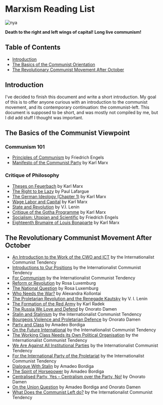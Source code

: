 # Marxism Reading List

![nya](mengels.png)

**Death to the right and left wings of capital! Long live communism!**

## Table of Contents

* [Introduction](#introduction)
* [The Basics of the Communist Orientation](#the-basics-of-the-communist-orientation)
* [The Revolutionary Communist Movement After October](#the-revolutionary-communist-movement-after-october)

## Introduction

I've decided to finish this document and write a short introduction. My goal of this is to offer anyone curious with an introduction to the communist movement, and its contemporary continuation: the communist-left. This document is supposed to be short, and was mostly not compiled by me, but I did add stuff I thought was important.

## The Basics of the Communist Viewpoint

### Communism 101

* [Principles of Communism](https://drive.google.com/file/d/1TasOyPDYlUWBw1P8tUdxjgaXFfsCm6At/view?usp=sharing) by Friedrich Engels
* [Manifesto of the Communist Party](https://drive.google.com/file/d/1HnOE1zEGIEAJj4pfS8AFDBHAlIz1HKeC/view?usp=sharing) by Karl Marx

### Critique of Philosophy

* [Theses on Feuerbach](http://libcom.org/library/ludwig-feuerbach-end-classical-german-philosophy-engels-appendix) by Karl Marx
* [The Right to be Lazy](https://drive.google.com/file/d/1o0THxDK3mnt0pf390Ff_xndPqAtlT58P/view?usp=sharing) by Paul Lafargue
* [The German Ideology (Chapter 1)](https://www.marxists.org/archive/marx/works/1845/german-ideology/ch01.htm) by Karl Marx
* [Wage Labor and Capital](https://drive.google.com/file/d/191AJKZONkV_rq9T__4w9KOA3o-oxWhhd/view?usp=sharing) by Karl Marx
* [State and Revolution](https://www.marxists.org/archive/lenin/works/1917/staterev/) by V.I. Lenin
* [Critique of the Gotha Programme](https://libcom.org/library/critique-of-the-gotha-program-karl-marx) by Karl Marx
* [Socialism: Utopian and Scientific](https://libcom.org/library/socialism-utopian-scientific-engels) by Friedrich Engels
* [Eighteenth Brumaire of Louis Bonaparte](https://libcom.org/library/18th-brumaire-louis-napoleon-marx) by Karl Marx

## The Revolutionary Communist Movement After October

* [An Introduction to the Work of the CWO and ICT](http://www.leftcom.org/en/articles/2020-12-27/an-introduction-to-the-work-of-the-cwo-and-ict) by the Internationalist Communist Tendency
* [Introductions to Our Positions](http://www.leftcom.org/en/articles/2020-02-03/introductions-to-our-positions) by the Internationalist Communist Tendency
* [For Communism](https://leftcom.org/files/2019-for-communism_0.pdf) by the Internationalist Communist Tendency
* [Reform or Revolution](https://marxists.org/archive/luxemburg/1900/reform-revolution) by Rosa Luxemburg
* [The National Question](https://marxists.org/archive/luxemburg/1909/national-question/index.htm) by Rosa Luxemburg
* [Who Needs the War?](https://marxists.org/archive/kollonta/1915/whoneeds.htm) by Alexandra Kollontai
* [The Proletarian Revolution and the Renegade Kautsky](https://marxists.org/archive/lenin/works/1918/prrk/index.htm) by V. I. Lenin
* [The Formation of the Red Army](https://www.leftcom.org/en/articles/2019-02-11/the-formation-of-the-red-army-1918) by Karl Radek
* [The Russia We Love and Defend](https://marxists.org/archive/damen/1943/love-russia.htm) by Onorato Damen
* [Stalin and Stalinism](https://www.leftcom.org/en/articles/2003-08-01/stalin-and-stalinism) by the Internationalist Communist Tendency
* [Bourgeois Violence and Proletarian Defence](https://marxists.org/archive/damen/1946/bourgeois-violence.htm) by Onorato Damen
* [Party and Class](https://marxists.org/archive/bordiga/works/1921/party-class.htm) by Amadeo Bordiga
* [On the Future International](https://www.leftcom.org/en/articles/2018-06-22/on-the-future-international) by the Internationalist Communist Tendency
* [The Working Class Needs its Own Political Organisation](https://www.leftcom.org/en/articles/2019-12-09/the-working-class-needs-its-own-political-organisation) by the Internationalist Communist Tendency
* [We Are Against All Institutional Parties](http://www.leftcom.org/en/articles/2020-05-18/we-are-against-all-institutional-parties) by the Internationalist Communist Tendency
* [For the International Party of the Proletariat](https://www.leftcom.org/en/articles/2020-05-21/for-the-international-party-of-the-proletariat) by the Internationalist Communist Tendency
* [Dialogue With Stalin](https://marxists.org/archive/bordiga/works/1952/stalin.htm) by Amadeo Bordiga
* [The Spirit of Horsepower](https://marxists.org/archive/bordiga/works/1953/horsepower.htm) by Amadeo Bordiga
* [Centralised Party, Yes – Centralism over the Party, No!](https://www.marxists.org/archive/damen/1951/centralised.htm) by Onorato Damen
* [On the Union Question](https://libcom.org/library/union-question-amadeo-bordiga-onorato-damen) by Amadeo Bordiga and Onorato Damen
* [What Does the Communist Left do?](http://www.leftcom.org/en/articles/2020-04-22/what-does-the-communist-left-do) by the Internationalist Communist Tendency
